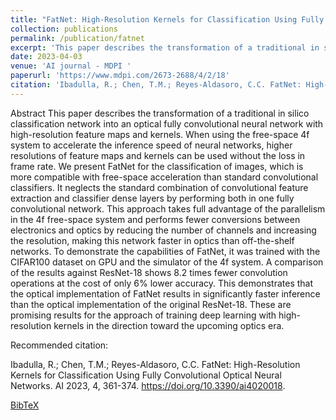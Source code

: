 ```yaml
---
title: "FatNet: High-Resolution Kernels for Classification Using Fully Convolutional Optical Neural Networks"
collection: publications
permalink: /publication/fatnet
excerpt: 'This paper describes the transformation of a traditional in silico classification network into an optical fully convolutional neural network with high-resolution feature maps and kernels.'
date: 2023-04-03
venue: 'AI journal - MDPI '
paperurl: 'https://www.mdpi.com/2673-2688/4/2/18'
citation: 'Ibadulla, R.; Chen, T.M.; Reyes-Aldasoro, C.C. FatNet: High-Resolution Kernels for Classification Using Fully Convolutional Optical Neural Networks. AI 2023, 4, 361-374. https://doi.org/10.3390/ai4020018'
---
```


Abstract
This paper describes the transformation of a traditional in silico classification network into an optical fully convolutional neural network with high-resolution feature maps and kernels. When using the free-space 4f system to accelerate the inference speed of neural networks, higher resolutions of feature maps and kernels can be used without the loss in frame rate. We present FatNet for the classification of images, which is more compatible with free-space acceleration than standard convolutional classifiers. It neglects the standard combination of convolutional feature extraction and classifier dense layers by performing both in one fully convolutional network. This approach takes full advantage of the parallelism in the 4f free-space system and performs fewer conversions between electronics and optics by reducing the number of channels and increasing the resolution, making this network faster in optics than off-the-shelf networks. To demonstrate the capabilities of FatNet, it was trained with the CIFAR100 dataset on GPU and the simulator of the 4f system. A comparison of the results against ResNet-18 shows 8.2 times fewer convolution operations at the cost of only 6% lower accuracy. This demonstrates that the optical implementation of FatNet results in significantly faster inference than the optical implementation of the original ResNet-18. These are promising results for the approach of training deep learning with high-resolution kernels in the direction toward the upcoming optics era.

<!-- [Download paper here](http://academicpages.github.io/files/FatNet.pdf) -->

Recommended citation: 

Ibadulla, R.; Chen, T.M.; Reyes-Aldasoro, C.C. FatNet: High-Resolution Kernels for Classification Using Fully Convolutional Optical Neural Networks. AI 2023, 4, 361-374. https://doi.org/10.3390/ai4020018.

[BibTeX](/files/ai-v04-i02_20230416.bib)
